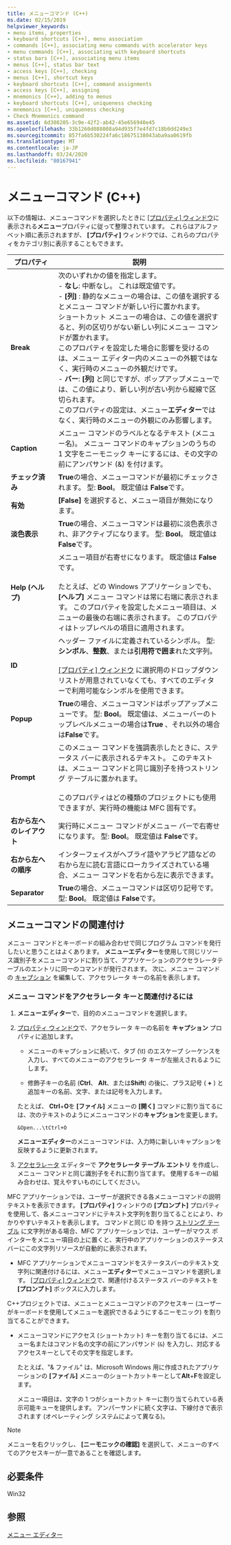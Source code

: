 ```yaml
---
title: メニューコマンド (C++)
ms.date: 02/15/2019
helpviewer_keywords:
- menu items, properties
- keyboard shortcuts [C++], menu association
- commands [C++], associating menu commands with accelerator keys
- menu commands [C++], associating with keyboard shortcuts
- status bars [C++], associating menu items
- menus [C++], status bar text
- access keys [C++], checking
- menus [C++], shortcut keys
- keyboard shortcuts [C++], command assignments
- access keys [C++], assigning
- mnemonics [C++], adding to menus
- keyboard shortcuts [C++], uniqueness checking
- mnemonics [C++], uniqueness checking
- Check Mnemonics command
ms.assetid: 6d308205-3c9e-42f2-ab42-45e656940e45
ms.openlocfilehash: 33b1260d088008a94d935f7e4fd7c18b0dd249e3
ms.sourcegitcommit: 857fa6b530224fa6c18675138043aba9aa0619fb
ms.translationtype: MT
ms.contentlocale: ja-JP
ms.lasthandoff: 03/24/2020
ms.locfileid: "80167941"
---
```

# <a name="menu-commands-c"></a>メニューコマンド (C++)

以下の情報は、メニューコマンドを選択したときに [[プロパティ] ウィンドウ](/visualstudio/ide/reference/properties-window)に表示される**メニュー**プロパティに従って整理されています。 これらはアルファベット順に表示されますが、 **[プロパティ]** ウィンドウでは、これらのプロパティをカテゴリ別に表示することもできます。

|プロパティ|説明|
|--------------|-----------------|
|**Break**|次のいずれかの値を指定します。<br/>  - **なし**: 中断なし。 これは既定値です。<br/>  -  **[列]** : 静的なメニューの場合は、この値を選択するとメニュー コマンドが新しい行に置かれます。<br/>      ショートカット メニューの場合は、この値を選択すると、列の区切りがない新しい列にメニュー コマンドが置かれます。<br/>      このプロパティを設定した場合に影響を受けるのは、メニュー エディター内のメニューの外観ではなく、実行時のメニューの外観だけです。<br />   - **バー**: **[列]** と同じですが、ポップアップメニューでは、この値により、新しい列が古い列から縦線で区切られます。<br/>      このプロパティの設定は、メニュー**エディター**ではなく、実行時のメニューの外観にのみ影響します。|
|**Caption**|メニュー コマンドのラベルとなるテキスト (メニュー名)。 メニュー コマンドのキャプションのうちの 1 文字をニーモニック キーにするには、その文字の前にアンパサンド (&) を付けます。|
|**チェック済み**|**True**の場合、メニューコマンドが最初にチェックされます。 型: **Bool**。 既定値は **False**です。|
|**有効**|**[False]** を選択すると、メニュー項目が無効になります。|
|**淡色表示**|**True**の場合、メニューコマンドは最初に淡色表示され、非アクティブになります。 型: **Bool**。 既定値は **False**です。|
|**Help (ヘルプ)**|メニュー項目が右寄せになります。 既定値は **False**です。<br/><br/>たとえば、どの Windows アプリケーションでも、 **[ヘルプ]** メニュー コマンドは常に右端に表示されます。 このプロパティを設定したメニュー項目は、メニューの最後の右端に表示されます。 このプロパティはトップレベルの項目に適用されます。|
|**ID**|ヘッダー ファイルに定義されているシンボル。 型:**シンボル**、**整数**、または**引用符で囲ま**れた文字列。<br/><br/>[[プロパティ] ウィンドウ](/visualstudio/ide/reference/properties-window) に選択用のドロップダウン リストが用意されていなくても、すべてのエディターで利用可能なシンボルを使用できます。|
|**Popup**|**True**の場合、メニューコマンドはポップアップメニューです。 型: **Bool**。 既定値は、メニューバーのトップレベルメニューの場合は**True** 、それ以外の場合は**False**です。|
|**Prompt**|このメニュー コマンドを強調表示したときに、ステータス バーに表示されるテキスト。 このテキストは、メニュー コマンドと同じ識別子を持つストリング テーブルに置かれます。<br/><br/>このプロパティはどの種類のプロジェクトにも使用できますが、実行時の機能は MFC 固有です。|
|**右から左へのレイアウト**|実行時にメニュー コマンドがメニュー バーで右寄せになります。 型: **Bool**。 既定値は **False**です。|
|**右から左への順序**|インターフェイスがヘブライ語やアラビア語などの右から左に読む言語にローカライズされている場合、メニュー コマンドを右から左に表示できます。|
|**Separator**|**True**の場合、メニューコマンドは区切り記号です。 型: **Bool**。 既定値は **False**です。|

## <a name="associate-menu-commands"></a>メニューコマンドの関連付け

メニュー コマンドとキーボードの組み合わせで同じプログラム コマンドを発行したいと思うことはよくあります。 **メニューエディター**を使用して同じリソース識別子をメニューコマンドに割り当て、アプリケーションのアクセラレータテーブルのエントリに同一のコマンドが発行されます。 次に、メニュー コマンドの [キャプション](../windows/menu-command-properties.md) を編集して、アクセラレータ キーの名前を表示します。

### <a name="to-associate-a-menu-command-with-an-accelerator-key"></a>メニュー コマンドをアクセラレータ キーと関連付けるには

1. **メニューエディター**で、目的のメニューコマンドを選択します。

1. [プロパティ ウィンドウ](/visualstudio/ide/reference/properties-window)で、アクセラレータ キーの名前を **キャプション** プロパティに追加します。

   - メニューのキャプションに続いて、タブ (\t) のエスケープ シーケンスを入力し、すべてのメニューのアクセラレータ キーが左揃えされるようにします。

   - 修飾子キーの名前 (**Ctrl**、 **Alt**、または**Shift**) の後に、プラス記号 ( **+** ) と追加キーの名前、文字、または記号を入力します。

   たとえば、 **Ctrl**+**O**を **[ファイル]** メニューの **[開く]** コマンドに割り当てるには、次のテキストのようにメニューコマンドの**キャプション**を変更します。

   ```
   &Open...\tCtrl+O
   ```

   **メニューエディター**のメニューコマンドは、入力時に新しいキャプションを反映するように更新されます。

1. [アクセラレータ](../windows/adding-an-entry-to-an-accelerator-table.md) エディターで **アクセラレータ テーブル エントリ** を作成し、メニュー コマンドと同じ識別子をそれに割り当てます。 使用するキーの組み合わせは、覚えやすいものにしてください。

MFC アプリケーションでは、ユーザーが選択できる各メニューコマンドの説明テキストを表示できます。 **[プロパティ]** ウィンドウの **[プロンプト]** プロパティを使用して、各メニューコマンドにテキスト文字列を割り当てることにより、わかりやすいテキストを表示します。 コマンドと同じ ID を持つ [ストリング テーブル](../windows/string-editor.md) に文字列がある場合、MFC アプリケーションでは、ユーザーがマウス ポインターをメニュー項目の上に置くと、実行中のアプリケーションのステータス バーにこの文字列リソースが自動的に表示されます。

- MFC アプリケーションでメニューコマンドをステータスバーのテキスト文字列に関連付けるには、メニュー**エディター**でメニューコマンドを選択します。 [[プロパティ] ウィンドウ](/visualstudio/ide/reference/properties-window)で、関連付けるステータス バーのテキストを **[プロンプト]** ボックスに入力します。

C++プロジェクトでは、メニューとメニューコマンドのアクセスキー (ユーザーがキーボードを使用してメニューを選択できるようにするニーモニック) を割り当てることができます。

- メニューコマンドにアクセス (ショートカット) キーを割り当てるには、メニュー名またはコマンド名の文字の前にアンパサンド (`&`) を入力し、対応するアクセスキーとしてその文字を指定します。

   たとえば、"& ファイル" は、Microsoft Windows 用に作成されたアプリケーションの **[ファイル]** メニューのショートカットキーとして**Alt**+**F**を設定します。

   メニュー項目は、文字の 1 つがショートカット キーに割り当てられている表示可能キューを提供します。 アンパーサンドに続く文字は、下線付きで表示されます (オペレーティング システムによって異なる)。

> [!NOTE]
> メニューを右クリックし、 **[ニーモニックの確認]** を選択して、メニューのすべてのアクセスキーが一意であることを確認します。

## <a name="requirements"></a>必要条件

Win32

## <a name="see-also"></a>参照

[メニュー エディター](../windows/menu-editor.md)

<!--
[Strings (ATL/MFC)](../atl-mfc-shared/strings-atl-mfc.md)<br/>-->
